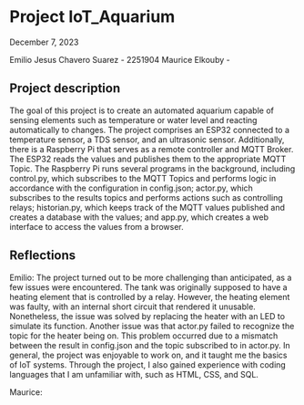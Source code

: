 # Project IoT_Aquarium
December 7, 2023 

Emilio Jesus Chavero Suarez - 2251904
Maurice Elkouby - 

## Project description
The goal of this project is to create an automated aquarium capable of sensing elements such as temperature or water level and reacting automatically to changes. The project comprises an ESP32 connected to a temperature sensor, a TDS sensor, and an ultrasonic sensor. Additionally, there is a Raspberry Pi that serves as a remote controller and MQTT Broker.
The ESP32 reads the values and publishes them to the appropriate MQTT Topic. The Raspberry Pi runs several programs in the background, including control.py, which subscribes to the MQTT Topics and performs logic in accordance with the configuration in config.json; actor.py, which subscribes to the results topics and performs actions such as controlling relays; historian.py, which keeps track of the MQTT values published and creates a database with the values; and app.py, which creates a web interface to access the values from a browser.

## Reflections
Emilio: 
The project turned out to be more challenging than anticipated, as a few issues were encountered. The tank was originally supposed to have a heating element that is controlled by a relay. However, the heating element was faulty, with an internal short circuit that rendered it unusable. Nonetheless, the issue was solved by replacing the heater with an LED to simulate its function.
Another issue was that actor.py failed to recognize the topic for the heater being on. This problem occurred due to a mismatch between the result in config.json and the topic subscribed to in actor.py.
In general, the project was enjoyable to work on, and it taught me the basics of IoT systems. Through the project, I also gained experience with coding languages that I am unfamiliar with, such as HTML, CSS, and SQL.


Maurice: 
    
